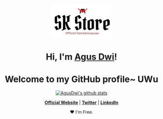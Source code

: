 <p align="center">
  <a href="https://www.sainskomputer.com"><img src="logo test (2).png" alt="sainskomp Banner"></a>
</p>

<h1 align="center">Hi, I'm <a href="https://www.sainskomputer.com">Agus Dwi</a>!</h1>
<h1 align="center">Welcome to my GitHub profile~ UWu</h1>

<p align="center">
  <a href="https://github.com/agusdwiaryanto"><img src="https://github-readme-stats.vercel.app/api?username=agusdwiaryanto&hide_border=true&show_icons=true" alt="AgusDwi's github stats"></a>
</p>

<p align="center">
  <strong><a href="https://www.sainskomputer.com">Official Website</a></strong> |
  <strong><a href="https://twitter.com/AguezsD">Twitter</a></strong> |
  <strong><a href="https://www.linkedin.com/in/agus-dwi-aryanto-38abb611b">LinkedIn</a></strong>
</p>

<p align="center">❤ I'm Free.</p>

<!--
**agusdwiaryanto/agusdwiaryanto** is a ✨ _special_ ✨ repository because its `README.md` (this file) appears on your GitHub profile.

Here are some ideas to get you started:

- 🔭 I’m currently working on ...
- 🌱 I’m currently learning ...
- 👯 I’m looking to collaborate on ...
- 🤔 I’m looking for help with ...
- 💬 Ask me about ...
- 📫 How to reach me: ...
- 😄 Pronouns: ...
- ⚡ Fun fact: ...
-->
